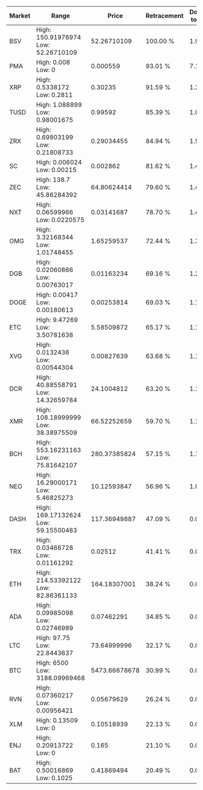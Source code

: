 | Market | Range | Price| Retracement | Doubles to 50% |
| --- | --- | --- | --- | --- |
| BSV | High: 150.91976974<br />Low: 52.26710109 | 52.26710109 | 100.00 % | 1.94 |
| PMA | High: 0.008<br />Low: 0 | 0.000559 | 93.01 % | 7.16 |
| XRP | High: 0.5338172<br />Low: 0.2811 | 0.30235 | 91.59 % | 1.35 |
| TUSD | High: 1.088899<br />Low: 0.98001675 | 0.99592 | 85.39 % | 1.04 |
| ZRX | High: 0.69803199<br />Low: 0.21808733 | 0.29034455 | 84.94 % | 1.58 |
| SC | High: 0.006024<br />Low: 0.00215 | 0.002862 | 81.62 % | 1.43 |
| ZEC | High: 138.7<br />Low: 45.86284392 | 64.80624414 | 79.60 % | 1.42 |
| NXT | High: 0.06599966<br />Low: 0.0220575 | 0.03141687 | 78.70 % | 1.40 |
| OMG | High: 3.32168344<br />Low: 1.01748455 | 1.65259537 | 72.44 % | 1.31 |
| DGB | High: 0.02060866<br />Low: 0.00763017 | 0.01163234 | 69.16 % | 1.21 |
| DOGE | High: 0.00417<br />Low: 0.00180613 | 0.00253814 | 69.03 % | 1.18 |
| ETC | High: 9.47269<br />Low: 3.50781638 | 5.58509872 | 65.17 % | 1.16 |
| XVG | High: 0.0132436<br />Low: 0.00544304 | 0.00827639 | 63.68 % | 1.13 |
| DCR | High: 40.88558791<br />Low: 14.32659784 | 24.1004812 | 63.20 % | 1.15 |
| XMR | High: 108.18999999<br />Low: 38.38975509 | 66.52252659 | 59.70 % | 1.10 |
| BCH | High: 553.16231163<br />Low: 75.81642107 | 280.37385824 | 57.15 % | 1.12 |
| NEO | High: 16.29000171<br />Low: 5.46825273 | 10.12593847 | 56.96 % | 1.07 |
| DASH | High: 169.17132624<br />Low: 59.15500483 | 117.36949887 | 47.09 % | 0.00 |
| TRX | High: 0.03466728<br />Low: 0.01161292 | 0.02512 | 41.41 % | 0.00 |
| ETH | High: 214.53392122<br />Low: 82.86361133 | 164.18307001 | 38.24 % | 0.00 |
| ADA | High: 0.09985098<br />Low: 0.02746989 | 0.07462291 | 34.85 % | 0.00 |
| LTC | High: 97.75<br />Low: 22.8443637 | 73.64999996 | 32.17 % | 0.00 |
| BTC | High: 6500<br />Low: 3188.09969468 | 5473.66678678 | 30.99 % | 0.00 |
| RVN | High: 0.07360217<br />Low: 0.00956421 | 0.05679629 | 26.24 % | 0.00 |
| XLM | High: 0.13509<br />Low: 0 | 0.10518939 | 22.13 % | 0.00 |
| ENJ | High: 0.20913722<br />Low: 0 | 0.165 | 21.10 % | 0.00 |
| BAT | High: 0.50016869<br />Low: 0.1025 | 0.41869494 | 20.49 % | 0.00 |
